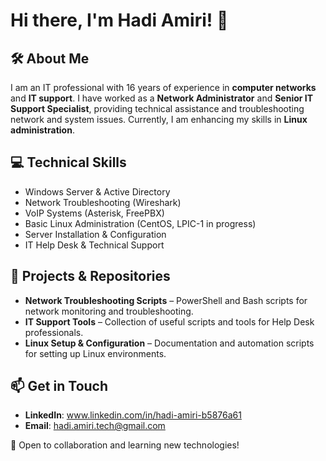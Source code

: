 # Hi there, I'm Hadi Amiri! 👋

## 🛠 About Me
I am an IT professional with 16 years of experience in **computer networks** and **IT support**. I have worked as a **Network Administrator** and **Senior IT Support Specialist**, providing technical assistance and troubleshooting network and system issues. Currently, I am enhancing my skills in **Linux administration**.

## 💻 Technical Skills
- Windows Server & Active Directory
- Network Troubleshooting (Wireshark)
- VoIP Systems (Asterisk, FreePBX)
- Basic Linux Administration (CentOS, LPIC-1 in progress)
- Server Installation & Configuration
- IT Help Desk & Technical Support

## 📂 Projects & Repositories
- **Network Troubleshooting Scripts** – PowerShell and Bash scripts for network monitoring and troubleshooting.
- **IT Support Tools** – Collection of useful scripts and tools for Help Desk professionals.
- **Linux Setup & Configuration** – Documentation and automation scripts for setting up Linux environments.

## 📫 Get in Touch
- **LinkedIn**: www.linkedin.com/in/hadi-amiri-b5876a61
- **Email**: hadi.amiri.tech@gmail.com

🚀 Open to collaboration and learning new technologies!
